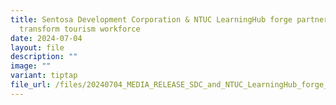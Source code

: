 ```yaml
---
title: Sentosa Development Corporation & NTUC LearningHub forge partnership to
  transform tourism workforce
date: 2024-07-04
layout: file
description: ""
image: ""
variant: tiptap
file_url: /files/20240704_MEDIA_RELEASE_SDC_and_NTUC_LearningHub_forge_partnership_to_transform_tourism_workforce_together_with_Sentosa_businesses.pdf
---
```

